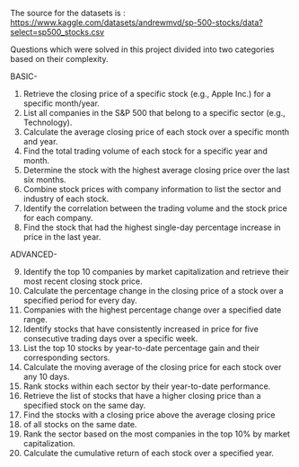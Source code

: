 The source for the datasets is : https://www.kaggle.com/datasets/andrewmvd/sp-500-stocks/data?select=sp500_stocks.csv

Questions which were solved in this project divided into two categories based on their complexity.

BASIC-

1.	Retrieve the closing price of a specific stock (e.g., Apple Inc.) for a specific month/year.
2.	List all companies in the S&P 500 that belong to a specific sector (e.g., Technology).
3.	Calculate the average closing price of each stock over a specific month and year.
4.	Find the total trading volume of each stock for a specific year and month.
5.	Determine the stock with the highest average closing price over the last six months.
6.	Combine stock prices with company information to list the sector and industry of each stock.
7.	Identify the correlation between the trading volume and the stock price for each company.
8.	Find the stock that had the highest single-day percentage increase in price in the last year.

ADVANCED-

9.	Identify the top 10 companies by market capitalization and retrieve their most recent closing stock price.
10.	Calculate the percentage change in the closing price of a stock over a specified period for every day.
11.	Companies with the highest percentage change over a specified date range.
12.	Identify stocks that have consistently increased in price for five consecutive trading days over a specific week.
13.	List the top 10 stocks by year-to-date percentage gain and their corresponding sectors.
14.	Calculate the moving average of the closing price for each stock over any 10 days.
15.	Rank stocks within each sector by their year-to-date performance.
16.	Retrieve the list of stocks that have a higher closing price than a specified stock on the same day.
17.	Find the stocks with a closing price above the average closing price
18.	of all stocks on the same date.
19.	Rank the sector based on the most companies in the top 10% by market capitalization.
20.	Calculate the cumulative return of each stock over a specified year.



